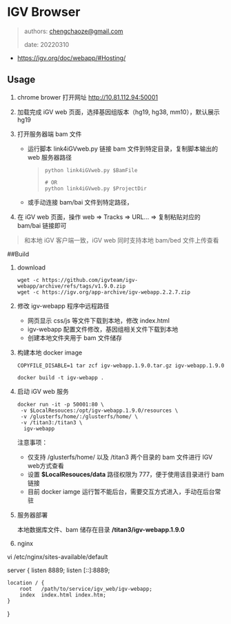 # IGV Browser



> authors: chengchaoze@gmail.com
>
> date: 20220310


- https://igv.org/doc/webapp/#Hosting/


## Usage

1. chrome brower 打开网址 http://10.81.112.94:50001

2. 加载完成 iGV web 页面，选择基因组版本（hg19, hg38, mm10），默认展示 hg19

3. 打开服务器端 bam 文件

   - 运行脚本 link4iGVweb.py 链接 bam 文件到特定目录，复制脚本输出的 web 服务器路径

     > ```shell
     > python link4iGVweb.py $BamFile
     >
     > # OR
     > python link4iGVweb.py $ProjectDir
     > ```

   - 或手动连接 bam/bai 文件到特定路径，

2. 在 iGV web 页面，操作 web => Tracks => URL... => 复制粘贴对应的 bam/bai 链接即可

> 和本地 iGV 客户端一致，iGV web 同时支持本地 bam/bed 文件上传查看



##Build

1. download

   ```shell
   wget -c https://github.com/igvteam/igv-webapp/archive/refs/tags/v1.9.0.zip
   wget -c https://igv.org/app-archive/igv-webapp.2.2.7.zip
   ```

2. 修改 igv-webapp 程序中远程路径

   - 网页显示 css/js 等文件下载到本地，修改 index.html
   - igv-webapp 配置文件修改，基因组相关文件下载到本地
   - 创建本地文件夹用于 bam 文件储存

3. 构建本地 docker image

   ```shell
   COPYFILE_DISABLE=1 tar zcf igv-webapp.1.9.0.tar.gz igv-webapp.1.9.0

   docker build -t igv-webapp .
   ```

4. 启动 iGV web 服务

   ```shell
   docker run -it -p 50001:80 \
   	-v $LocalResouces:/opt/igv-webapp.1.9.0/resources \
   	-v /glusterfs/home/:/glusterfs/home/ \
   	-v /titan3:/titan3 \
     igv-webapp
   ```

   注意事项：

   - 仅支持 /glusterfs/home/ 以及 /titan3 两个目录的 bam 文件进行 IGV web方式查看
   - 设置 **$LocalResouces/data** 路径权限为 777，便于使用该目录进行 bam 链接
   - 目前 docker iamge 运行暂不能后台，需要交互方式进入，手动在后台常驻

5. 服务器部署

   本地数据库文件、bam 储存在目录 **/titan3/igv-webapp.1.9.0**


6. nginx 

vi /etc/nginx/sites-available/default

server {
    listen  8889;
    listen [::]:8889;

    location / {
        root   /path/to/service/igv_web/igv-webapp;
        index  index.html index.htm;
    }
}

